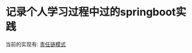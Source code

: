 # 记录个人学习过程中过的springboot实践
当前的实现有:
[责任链模式](md%2F%D4%F0%C8%CE%C1%B4%C4%A3%CA%BD%2F%D4%F0%C8%CE%C1%B4%C4%A3%CA%BD.md)